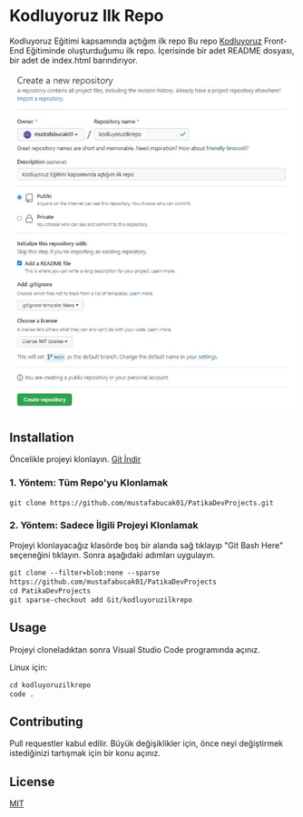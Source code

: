 # Kodluyoruz Ilk Repo

Kodluyoruz Eğitimi kapsamında açtığım ilk repo
Bu repo [Kodluyoruz](https://www.kodluyoruz.org/) Front-End Eğitiminde oluşturduğumu ilk repo. İçerisinde bir adet README dosyası, bir adet de index.html barındırıyor.

![Create a new repository](https://github.com/mustafabucak01/PatikaDevProjects/blob/main/Git/kodluyoruzilkrepo/create_repo.jpg?raw=true)

## Installation

Öncelikle projeyi klonlayın.  [Git İndir](https://git-scm.com/downloads)
### 1. Yöntem: Tüm Repo'yu Klonlamak
```
git clone https://github.com/mustafabucak01/PatikaDevProjects.git
```

### 2. Yöntem: Sadece İlgili Projeyi Klonlamak

Projeyi klonlayacağız klasörde boş bir alanda sağ tıklayıp "Git Bash Here" seçeneğini tıklayın. Sonra aşağıdaki adımları uygulayın.

```
git clone --filter=blob:none --sparse https://github.com/mustafabucak01/PatikaDevProjects
cd PatikaDevProjects
git sparse-checkout add Git/kodluyoruzilkrepo
```

## Usage

Projeyi cloneladıktan sonra Visual Studio Code programında açınız.

Linux için:

```
cd kodluyoruzilkrepo
code .
```

## Contributing

Pull requestler kabul edilir. Büyük değişiklikler için, önce neyi değiştirmek istediğinizi tartışmak için bir konu açınız.

## License

[MIT](https://choosealicense.com/licenses/mit/)
